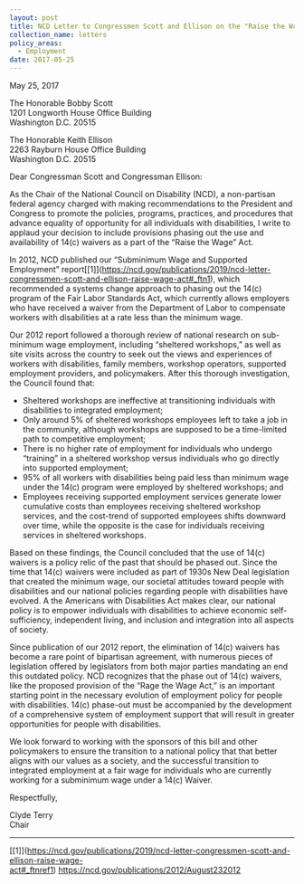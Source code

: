 ```yaml
---
layout: post
title: NCD Letter to Congressmen Scott and Ellison on the "Raise the Wage Act"
collection_name: letters
policy_areas:
  - Employment
date: 2017-05-25
---
```

May 25, 2017

The Honorable Bobby Scott\
1201 Longworth House Office Building\
Washington D.C. 20515

The Honorable Keith Ellison\
2263 Rayburn House Office Building\
Washington D.C. 20515

Dear Congressman Scott and Congressman Ellison:

As the Chair of the National Council on Disability (NCD), a non-partisan federal agency charged with making recommendations to the President and Congress to promote the policies, programs, practices, and procedures that advance equality of opportunity for all individuals with disabilities, I write to applaud your decision to include provisions phasing out the use and availability of 14(c) waivers as a part of the “Raise the Wage” Act.

In 2012, NCD published our “Subminimum Wage and Supported Employment” report[\[1]](https://ncd.gov/publications/2019/ncd-letter-congressmen-scott-and-ellison-raise-wage-act#_ftn1), which recommended a systems change approach to phasing out the 14(c) program of the Fair Labor Standards Act, which currently allows employers who have received a waiver from the Department of Labor to compensate workers with disabilities at a rate less than the minimum wage.

Our 2012 report followed a thorough review of national research on sub-minimum wage employment, including “sheltered workshops,” as well as site visits across the country to seek out the views and experiences of workers with disabilities, family members, workshop operators, supported employment providers, and policymakers. After this thorough investigation, the Council found that:

* Sheltered workshops are ineffective at transitioning individuals with disabilities to integrated employment;
* Only around 5% of sheltered workshops employees left to take a job in the community, although workshops are supposed to be a time-limited path to competitive employment; 
* There is no higher rate of employment for individuals who undergo “training” in a sheltered workshop versus individuals who go directly into supported employment;
* 95% of all workers with disabilities being paid less than minimum wage under the 14(c) program were employed by sheltered workshops; and 
* Employees receiving supported employment services generate lower cumulative costs than employees receiving sheltered workshop services, and the cost-trend of supported employees shifts downward over time, while the opposite is the case for individuals receiving services in sheltered workshops.

Based on these findings, the Council concluded that the use of 14(c) waivers is a policy relic of the past that should be phased out. Since the time that 14(c) waivers were included as part of 1930s New Deal legislation that created the minimum wage, our societal attitudes toward people with disabilities and our national policies regarding people with disabilities have evolved. A the Americans with Disabilities Act makes clear, our national policy is to empower individuals with disabilities to achieve economic self-sufficiency, independent living, and inclusion and integration into all aspects of society.

Since publication of our 2012 report, the elimination of 14(c) waivers has become a rare point of bipartisan agreement, with numerous pieces of legislation offered by legislators from both major parties mandating an end this outdated policy. NCD recognizes that the phase out of 14(c) waivers, like the proposed provision of the “Rage the Wage Act,” is an important starting point in the necessary evolution of employment policy for people with disabilities. 14(c) phase-out must be accompanied by the development of a comprehensive system of employment support that will result in greater opportunities for people with disabilities.

We look forward to working with the sponsors of this bill and other policymakers to ensure the transition to a national policy that that better aligns with our values as a society, and the successful transition to integrated employment at a fair wage for individuals who are currently working for a subminimum wage under a 14(c) Waiver. 

Respectfully,

Clyde Terry\
Chair



- - -

[\[1]](https://ncd.gov/publications/2019/ncd-letter-congressmen-scott-and-ellison-raise-wage-act#_ftnref1) <https://ncd.gov/publications/2012/August232012>